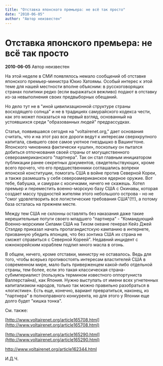 ```yaml
---
title: "Отставка японского премьера: не всё так просто"
date: "2010-06-05"
author: "Автор неизвестен"
---
```


# Отставка японского премьера: не всё так просто

**2010-06-05** Автор неизвестен

На этой неделе в СМИ появлялось немало сообщений об отставке японского премьер-министра Юкио Хатоямы. Особый интерес к этой теме для нашей местности вполне объясним: в русскоговорящих странах политики редко (если выражаться вежливо) подают в отставку из-за невыполнения своих предвыборных обещаний.

Но дело тут не в "иной цивилизационной структуре страны восходящего солнца" и не в традициях самурайского кодекса чести, как это может показаться на первый взгляд, основанный на устоявшихся среди "образованных людей" предрассудках.

Статья, появившаяся сегодня на "voltairenet.org," дает основания считать, что и на этот раз все дороги ведут к интересам сверхкрупного капитала, свившего свое самое уютное гнездышко в Вашингтоне. Японского чиновника фактически «ушли», поскольку он пытался добиться отпочкования своей страны от могущественного североамериканского "партнера". Так он стал главным инициатором публикации ранее секретных документов, свидетельствующих, кроме всего прочего, что его предшественники соглашались вопреки японской конституции, помогать США в войне против Северной Кореи, а также размешать у себя североамериканское ядерное оружие. Вот тебе, бабушка, и самураи с косичками, ничего не скажешь. Хотел премьер и переместить военно-морскую базу США с Окинавы, которая создает массу трудностей жителям этого небольшого острова - но не "смог удовлетворить все логистические требования США"(!!!), а потому база осталась на прежнем месте.

Между тем США не склонны оставлять без наказания даже такие нерешительные потуги своего младшего "партнера" - "Командующий Военно-морскими Силами США на Тихом океане генерал Кейз Джей Стэлдер приказал начать пропагандистскую кампанию в интернете, призванную убедить японцев, что без зонтика США их страна не сможет справиться с Северной Кореей". Недавний инцидент с южнокорейским кораблем подлил много масла в огонь.

В общем, ничего, кроме отставки, министру не оставалось. Ведь для того, чтобы всерьез противостоять интересам властителей США в современном мире, мало быть приверженцем какой-либо отдельной страны, тем более, если это такая классическая страна-субимпериалист (пользуясь термином известного оппортуниста Валлерстайна), как Япония. Нужно выступать от имени всех угнетенных капитализмом народов, только так можно правильно разобраться в «логистике». Есть еще, конечно, вариант превратиться, наконец, из "партнера" в полноправного конкурента, но для этого у Японии еще долго будет "кишка тонка".

См. также: 

[http://www.voltairenet.org/article165708.html](http://www.voltairenet.org/article165708.html)

[http://www.voltairenet.org/article165290.html](http://www.voltairenet.org/article165290.html)

http://www.voltairenet.org/article162344.html

И.Д.Ч.